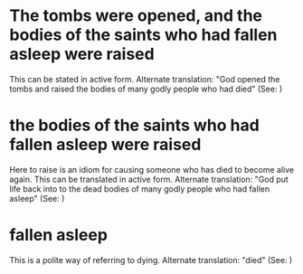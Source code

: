 
# The tombs were opened, and the bodies of the saints who had fallen asleep were raised
This can be stated in active form. Alternate translation: "God opened the tombs and raised the bodies of many godly people who had died" (See: )

# the bodies of the saints who had fallen asleep were raised
Here to raise is an idiom for causing someone who has died to become alive again. This can be translated in active form. Alternate translation: "God put life back into to the dead bodies of many godly people who had fallen asleep" (See: )

# fallen asleep
This is a polite way of referring to dying. Alternate translation: "died" (See: )
